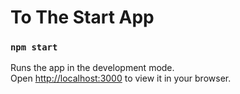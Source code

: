 # To The Start App 
### `npm start`

Runs the app in the development mode.\
Open [http://localhost:3000](http://localhost:3000) to view it in your browser.

